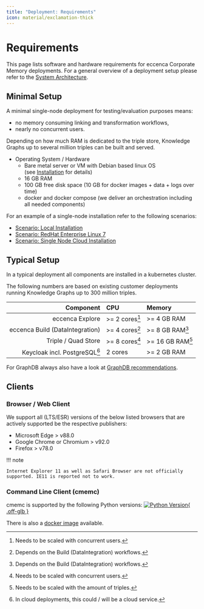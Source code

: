 ```yaml
---
title: "Deployment: Requirements"
icon: material/exclamation-thick
---
```


# Requirements

This page lists software and hardware requirements for eccenca Corporate Memory deployments.
For a general overview of a deployment setup please refer to the [System Architecture](../system-architecture/index.md).

## Minimal Setup

A minimal single-node deployment for testing/evaluation purposes means:

-   no memory consuming linking and transformation workflows,
-   nearly no concurrent users.

Depending on how much RAM is dedicated to the triple store, Knowledge Graphs up to several million triples can be built and served.

-   Operating System / Hardware
    -   Bare metal server or VM with Debian based linux OS (see [Installation](./../installation/index.md) for details)
    -   16 GB RAM
    -   100 GB free disk space (10 GB for docker images + data + logs over time)
    -   docker and docker compose (we deliver an orchestration including all needed components)

For an example of a single-node installation refer to the following scenarios:

-   [Scenario: Local Installation](../installation/scenario-local-installation/index.md)
-   [Scenario: RedHat Enterprise Linux 7](../installation/scenario-redhat-enterprise-linux-7/index.md)
-   [Scenario: Single Node Cloud Installation](../installation/scenario-single-node-cloud-installation/index.md)

## Typical Setup

In a typical deployment all components are installed in a kubernetes cluster.

The following numbers are based on existing customer deployments running Knowledge Graphs up to 300 million triples.

|                       Component | CPU             | Memory           |
| ------------------------------: | :-------------- | :--------------- |
|                 eccenca Explore | \>= 2 cores[^u] | \>= 4 GB RAM     |
| eccenca Build (DataIntegration) | \>= 4 cores[^w] | \>= 8 GB RAM[^w] |
|             Triple / Quad Store | \>= 8 cores[^u] | \>= 16 GB RAM[^t] |
|   Keycloak incl. PostgreSQL[^c] | 2 cores         | \>= 2 GB RAM     |

For GraphDB always also have a look at [GraphDB recommendations](https://graphdb.ontotext.com/documentation/11.0/requirements.html#hardware-sizing).

## Clients

### Browser / Web Client

We support all (LTS/ESR) versions of the below listed browsers that are actively supported be the respective publishers:

-   Microsoft Edge > v88.0
-   Google Chrome or Chromium > v92.0
-   Firefox > v78.0

!!! note

    Internet Explorer 11 as well as Safari Browser are not officially supported. IE11 is reported not to work.

### Command Line Client (cmemc)

cmemc is supported by the following Python versions: [![Python Version](https://img.shields.io/pypi/pyversions/cmem-cmemc.svg "Python Version"){ .off-glb }](https://pypi.org/project/cmem-cmemc/)

There is also a [docker image](../../automate/cmemc-command-line-interface/invocation/docker-image/index.md) available.

[^u]: Needs to be scaled with concurrent users.
[^w]: Depends on the Build (DataIntegration) workflows.
[^t]: Needs to be scaled with the amount of triples.
[^c]: In cloud deployments, this could / will be a cloud service.
